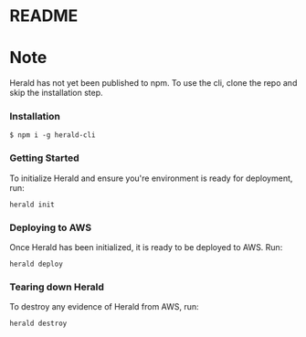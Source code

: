 # README #

# Note
Herald has not yet been published to npm. To use the cli, clone the repo and skip the installation step.

### Installation
```
$ npm i -g herald-cli
```

### Getting Started
To initialize Herald and ensure you're environment is ready for deployment, run:

```
herald init
```

### Deploying to AWS
 Once Herald has been initialized, it is ready to be deployed to AWS. Run:

 ```
 herald deploy
 ```

 ### Tearing down Herald
 To destroy any evidence of Herald from AWS, run:

 ```
 herald destroy
 ```